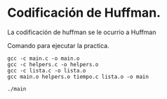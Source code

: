 # Codificación de Huffman.

La codificación de huffman se le ocurrio a Huffman

Comando para ejecutar la practica.

```
gcc -c main.c -o main.o
gcc -c helpers.c -o helpers.o
gcc -c lista.c -o lista.o
gcc main.o helpers.o tiempo.c lista.o -o main

./main
```
